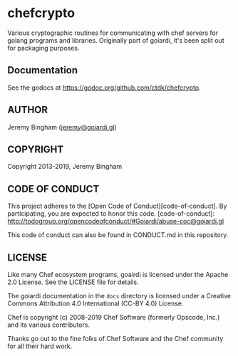chefcrypto
==========

Various cryptographic routines for communicating with chef servers for golang
programs and libraries. Originally part of goiardi, it's been split out for packaging purposes.

Documentation
-------------

See the godocs at https://godoc.org/github.com/ctdk/chefcrypto.

AUTHOR
------

Jeremy Bingham (<jeremy@goiardi.gl>)

COPYRIGHT
---------

Copyright 2013-2019, Jeremy Bingham

CODE OF CONDUCT
---------------

This project adheres to the [Open Code of Conduct][code-of-conduct]. By participating, you are expected to honor this code.
[code-of-conduct]: http://todogroup.org/opencodeofconduct/#Goiardi/abuse-coc@goiardi.gl

This code of conduct can also be found in CONDUCT.md in this repository.

LICENSE
-------

Like many Chef ecosystem programs, goairdi is licensed under the Apache 2.0
License. See the LICENSE file for details.

The goiardi documentation in the `docs` directory is licensed under a Creative
Commons Attribution 4.0 International (CC-BY 4.0) License.

Chef is copyright (c) 2008-2019 Chef Software (formerly Opscode, Inc.) and its
various contributors.

Thanks go out to the fine folks of Chef Software and the Chef community for all
their hard work.
